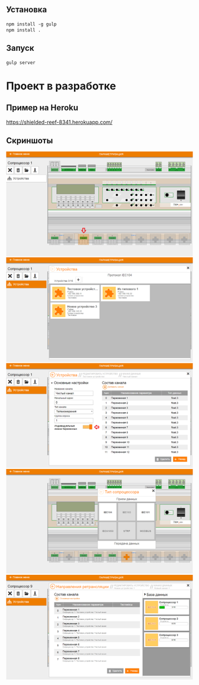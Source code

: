 ## Установка
```
npm install -g gulp
npm install .
```
## Запуск
```
gulp server
```

# Проект в разработке

## Пример на Heroku
https://shielded-reef-8341.herokuapp.com/

## Скриншоты
![1](./README/1.png)
![2](./README/2.png)
![3](./README/3.png)
![4](./README/4.png)
![5](./README/5.png)